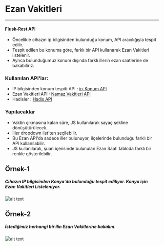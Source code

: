 # Ezan Vakitleri
---
#### Flusk-Rest API
  - Öncelikle cihazın ip bilgisinden bulunduğu konum, API aracılığıyla tespit edilir.
  - Tespit edilen bu konuma göre, farklı bir API kullanarak Ezan Vakitleri listelenir.
  - Ayrıca bulunduğumuz konum dışında farklı illerin ezan saatlerine de bakabiliriz.
 
### Kullanılan API'lar:
 * IP bilgisinden konum tespiti API : [ip-Konum API]
 * Ezan Vakitleri API : [Namaz Vakitleri API]
 * Hadisler : [Hadis API]

### Yapılacaklar
 - Vaktin çıkmasına kalan süre, JS kullanılarak sayaç şekline dönüşütürülecek.
 - İller dropdown list'ten seçilebilir.
 - Bu Ezan API'da sadece iller bulunuyor, ilçelerinde bulunduğu farklı bir API kullanılabilir.
 - JS kullanılarak, şuan içerisinde bulunulan Ezan Saati tabloda farklı bir renkle gösterilebilir.
 
## Örnek-1
##### Cihazın IP bilgisinden Konya'da bulunduğu tespit ediliyor. Konya için Ezan Vakitleri Listeleniyor.
![alt text](https://i.ibb.co/Jtch57W/ss1.png)

## Örnek-2
##### İstediğimiz herhangi bir ilin Ezan Vakitlerine bakalım.
![alt text](https://i.ibb.co/J56ypz5/Ezan-Vakitleri2.png)

   [ip-Konum API]: <https://collectapi.com/tr/api/ip/ip-adresi-api>
   [Namaz Vakitleri API]: <https://collectapi.com/tr/api/pray/namaz-vakitleri-api>
   [Hadis API]: <http://berkayertugrul.site/EzanApp/Hadisler.json>
 

